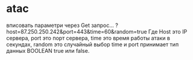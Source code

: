 # atac
вписовать параметри через Get запрос...
?host=87.250.250.242&amp;port=443&amp;time=60&amp;random=true
Где Host это IP сервера, port это порт сервера, time это время работы атаки в
секундах, random это случайный выбор time и port принимает тип данных
BOOLEAN true или false.
